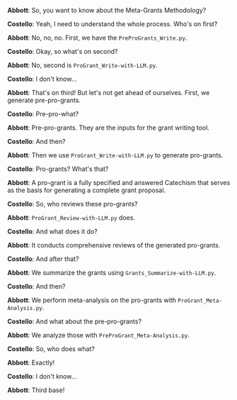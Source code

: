 **Abbott**: So, you want to know about the Meta-Grants Methodology?

**Costello**: Yeah, I need to understand the whole process. Who's on first?

**Abbott**: No, no, no. First, we have the `PreProGrants_Write.py`.

**Costello**: Okay, so what's on second?

**Abbott**: No, second is `ProGrant_Write-with-LLM.py`.

**Costello**: I don't know...

**Abbott**: That's on third! But let's not get ahead of ourselves. First, we generate pre-pro-grants.

**Costello**: Pre-pro-what?

**Abbott**: Pre-pro-grants. They are the inputs for the grant writing tool.

**Costello**: And then?

**Abbott**: Then we use `ProGrant_Write-with-LLM.py` to generate pro-grants.

**Costello**: Pro-grants? What's that?

**Abbott**: A pro-grant is a fully specified and answered Catechism that serves as the basis for generating a complete grant proposal.

**Costello**: So, who reviews these pro-grants?

**Abbott**: `ProGrant_Review-with-LLM.py` does.

**Costello**: And what does it do?

**Abbott**: It conducts comprehensive reviews of the generated pro-grants.

**Costello**: And after that?

**Abbott**: We summarize the grants using `Grants_Summarize-with-LLM.py`.

**Costello**: And then?

**Abbott**: We perform meta-analysis on the pro-grants with `ProGrant_Meta-Analysis.py`.

**Costello**: And what about the pre-pro-grants?

**Abbott**: We analyze those with `PreProGrant_Meta-Analysis.py`.

**Costello**: So, who does what?

**Abbott**: Exactly!

**Costello**: I don't know...

**Abbott**: Third base!